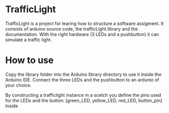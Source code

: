 # TrafficLight
TrafficLight is a project for learing how to structure a software assigment. It consists of arduino source code, the trafficLight library and the documentation.
With the right hardware (3 LEDs and a pushbutton) it can simulate a traffic light.

# How to use
Copy the library folder into the Arduino library directory to use it inside the Arduino IDE.
Connect the three LEDs and the pushbutton to an ardunio of your choice.

By constructing a trafficlight instance in a scetch you define the pins used for the LEDs and the button:  [green_LED, yellow_LED, red_LED, button_pin]
Inside 

